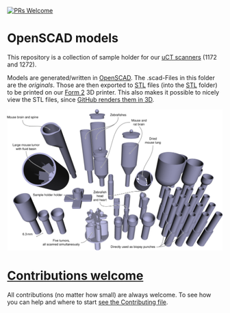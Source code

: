 [![PRs Welcome](https://img.shields.io/badge/PRs-welcome-brightgreen.svg?style=flat-square)](http://makeapullrequest.com)

# OpenSCAD models

This repository is a collection of sample holder for our [uCT scanners](http://bruker-microct.com/products/all_products.htm) (1172 and 1272).

Models are generated/written in [OpenSCAD](http://www.openscad.org/).
The .scad-Files in this folder are the *originals*.
Those are then exported to [STL](https://en.wikipedia.org/wiki/STL_(file_format)) files (into the [STL](STL) folder) to be printed on our [Form 2](http://formlabs.com/products/3d-printers/form-2/) 3D printer.
This also makes it possible to nicely view the STL files, since [GitHub renders them in 3D](https://github.com/blog/1465-stl-file-viewing).

![A sampler of our 3D printed sample holders](hol3Drs.png)

# [Contributions welcome](http://contributionswelcome.org/)

All contributions (no matter how small) are always welcome.
To see how you can help and where to start [see the Contributing file](CONTRIBUTING.md).

